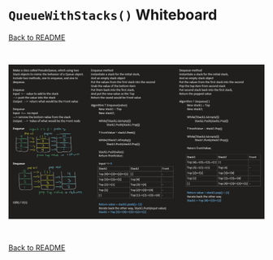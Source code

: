 # `QueueWithStacks()` Whiteboard
[Back to README](./../README.md#queue-with-stacks)

<br>

![append whiteboard](./assets/queue-with-stacks.png)

<br>

[Back to README](./../README.md#queue-with-stacks)